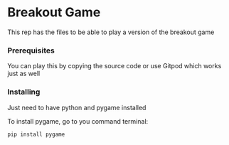 # Breakout Game

This rep has the files to be able to play a version of the breakout game

### Prerequisites

You can play this by copying the source code or use Gitpod which works just as well

### Installing

Just need to have python and pygame installed

To install pygame, go to you command terminal:

```
pip install pygame
```